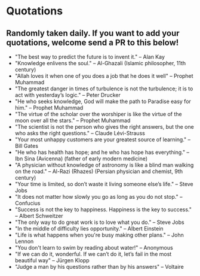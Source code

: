 # Quotations

## Randomly taken daily. If you want to add your quotations, welcome send a PR to this below!

- "The best way to predict the future is to invent it." – Alan Kay
- "Knowledge enlivens the soul." – Al-Ghazali (Islamic philosopher, 11th century)
- "Allah loves it when one of you does a job that he does it well" – Prophet Muhammad 
- "The greatest danger in times of turbulence is not the turbulence; it is to act with yesterday’s logic." – Peter Drucker
- "He who seeks knowledge, God will make the path to Paradise easy for him." – Prophet Muhammad
- "The virtue of the scholar over the worshiper is like the virtue of the moon over all the stars." – Prophet Muhammad
- "The scientist is not the person who gives the right answers, but the one who asks the right questions." – Claude Lévi-Strauss
- "Your most unhappy customers are your greatest source of learning." – Bill Gates
- "He who has health has hope; and he who has hope has everything." – Ibn Sina (Avicenna) (father of early modern medicine)
- "A physician without knowledge of astronomy is like a blind man walking on the road." – Al-Razi (Rhazes) (Persian physician and chemist, 9th century)
- "Your time is limited, so don’t waste it living someone else’s life." – Steve Jobs
- "It does not matter how slowly you go as long as you do not stop." – Confucius
- "Success is not the key to happiness. Happiness is the key to success." – Albert Schweitzer
- "The only way to do great work is to love what you do." – Steve Jobs
- "In the middle of difficulty lies opportunity." – Albert Einstein
- "Life is what happens when you're busy making other plans." – John Lennon
- "You don't learn to swim by reading about water!" – Anonymous 
- "If we can do it, wonderful. If we can’t do it, let’s fail in the most beautiful way" – Jürgen Klopp
- "Judge a man by his questions rather than by his answers" – Voltaire
